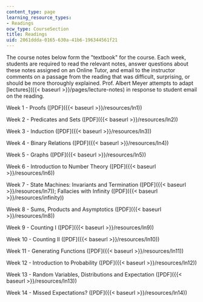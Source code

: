 ```yaml
---
content_type: page
learning_resource_types:
- Readings
ocw_type: CourseSection
title: Readings
uid: 2061ddda-0165-630a-41b6-196344561f21
---
```


The course notes below form the "textbook" for the course. Each week, students are required to read the relevant notes, answer questions about these notes assigned on an Online Tutor, and email to the instructor comments on a passage from the reading that was difficult, surprising, or should be more thoroughly explained. Prof. Albert Meyer attempts to adapt [lectures]({{< baseurl >}}/pages/lecture-notes) in response to student email on the reading.

Week 1 - Proofs ([PDF]({{< baseurl >}}/resources/ln1))

Week 2 - Predicates and Sets ([PDF]({{< baseurl >}}/resources/ln2))

Week 3 - Induction ([PDF]({{< baseurl >}}/resources/ln3))

Week 4 - Binary Relations ([PDF]({{< baseurl >}}/resources/ln4))

Week 5 - Graphs ([PDF]({{< baseurl >}}/resources/ln5))

Week 6 - Introduction to Number Theory ([PDF]({{< baseurl >}}/resources/ln6))

Week 7 - State Machines: Invariants and Termination ([PDF]({{< baseurl >}}/resources/ln7)); Fallacies with Infinity ([PDF]({{< baseurl >}}/resources/infinity))

Week 8 - Sums, Products and Asymptotics ([PDF]({{< baseurl >}}/resources/ln8))

Week 9 - Counting I ([PDF]({{< baseurl >}}/resources/ln9))

Week 10 - Counting II ([PDF]({{< baseurl >}}/resources/ln10))

Week 11 - Generating Functions ([PDF]({{< baseurl >}}/resources/ln11))

Week 12 - Introduction to Probability ([PDF]({{< baseurl >}}/resources/ln12))

Week 13 - Random Variables, Distributions and Expectation ([PDF]({{< baseurl >}}/resources/ln13))

Week 14 - Missed Expectations? ([PDF]({{< baseurl >}}/resources/ln14))